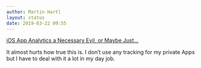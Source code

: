 ```yaml
---
author: Martin Hartl
layout: status
date: 2019-03-22 09:55
---
```

[iOS App Analytics a Necessary Evil, or Maybe Just...](http://blog.jaredsinclair.com/post/183568059785/ios-app-analytics-a-necessary-evil-or-maybe-just)
 
It almost hurts how true this is. I don’t use any tracking for my private Apps but I have to deal with it a lot in my day job.